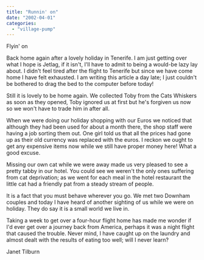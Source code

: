 ```yaml
---
title: "Runnin' on"
date: "2002-04-01"
categories: 
  - "village-pump"
---
```


Flyin' on

Back home again after a lovely holiday in Tenerife. I am just getting over what I hope is Jetlag, if it isn't, I'll have to admit to being a would-be lazy lay about. I didn't feel tired after the flight to Tenerife but since we have come home I have felt exhausted. I am writing this article a day late; I just couldn't be bothered to drag the bed to the computer before today!

Still it is lovely to be home again. We collected Toby from the Cats Whiskers as soon as they opened, Toby ignored us at first but he's forgiven us now so we won't have to trade him in after all.

When we were doing our holiday shopping with our Euros we noticed that although they had been used for about a month there, the shop staff were having a job sorting them out. One girl told us that all the prices had gone up as their old currency was replaced with the euros. I reckon we ought to get any expensive items now while we still have proper money here! What a good excuse.

Missing our own cat while we were away made us very pleased to see a pretty tabby in our hotel. You could see we weren't the only ones suffering from cat deprivation; as we went for each meal in the hotel restaurant the little cat had a friendly pat from a steady stream of people.

It is a fact that you must behave wherever you go. We met two Downham couples and today I have heard of another sighting of us while we were on holiday. They do say it is a small world we live in.

Taking a week to get over a four-hour flight home has made me wonder if I'd ever get over a journey back from America, perhaps it was a night flight that caused the trouble. Never mind, I have caught up on the laundry and almost dealt with the results of eating too well; will I never learn?

Janet Tilburn

